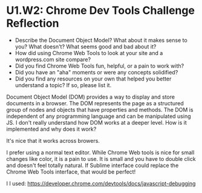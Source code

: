 # U1.W2: Chrome Dev Tools Challenge Reflection

* Describe the Document Object Model? What about it makes sense to you? What doesn't? What seems good and bad about it?
* How did using Chrome Web Tools to look at your site and a wordpress.com site compare?
* Did you find Chrome Web Tools fun, helpful, or a pain to work with?
* Did you have an "aha" moments or were any concepts solidified?
* Did you find any resources on your own that helped you better understand a topic? If so, please list it.

Document Object Model (DOM) provides a way to display and store documents in a browser. The DOM represents the page as a structured group of nodes and objects that have properties and methods. The DOM is independent of any programming language and can be manipulated using JS. I don't really understand how DOM works at a deeper level. How is it implemented and why does it work?

It's nice that it works across browers.

I prefer using a normal text editor. While Chrome Web tools is nice for small changes like color, it is a pain to use. It is small and you have to double click and doesn't feel totally natural. If Sublime interface could replace the Chrome Web Tools interface, that would be perfect!

I
I used: https://developer.chrome.com/devtools/docs/javascript-debugging